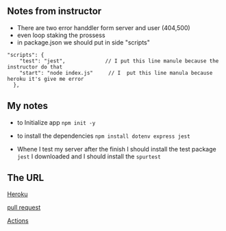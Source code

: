 ## Notes from instructor
* There are two error handdler form server and user (404,500)
* even loop staking the prossess 
* in package.json we should put in side "scripts"

```
"scripts": {
    "test": "jest",             // I put this line manule because the instructor do that
    "start": "node index.js"     // I  put this line manula because heroku it's give me error 
  },
  ```
  ## My notes
  * to Initialize app ```npm init -y ```

  * to install the dependencies ```npm install dotenv express jest```

  * Whene I test my server after the finish I should install the test package 
  ```jest``` I downloaded and I should install the ```spurtest```

  ## The URL
 [Heroku](https://mohammadal-server-deploy-prod.herokuapp.com/)

 [pull request](https://github.com/Mohammad-Alhaj/server-deployment-practice/pulls)

  [Actions](https://github.com/Mohammad-Alhaj/server-deployment-practice/actions)

